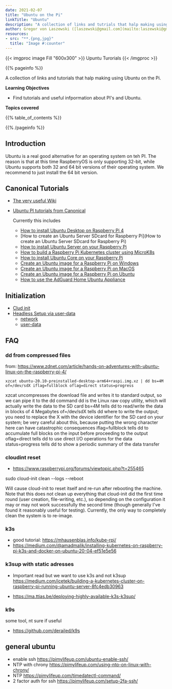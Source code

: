 ```yaml
---
date: 2021-02-07
title: "Ubuntu on the Pi"
linkTitle: "Ubuntu"
description: "A collection of links and tutrials that halp making using Ubuntu on the Pi."
author: Gregor von Laszewski ([laszewski@gmail.com](mailto:laszewski@gmail.com)) [laszewski.github.io](https://laszewski.github.io)
resources:
- src: "**.{png,jpg}"
  title: "Image #:counter"
---
```


{{< imgproc image Fill "600x300" >}}
Upuntu Turorials
{{< /imgproc >}}


{{% pageinfo %}}

A collection of links and tutorials that halp making using Ubuntu on the Pi.

**Learning Objectives**

* Find tutorials and useful infpormation about PI's and Ubuntu.
  
**Topics covered**

{{% table_of_contents %}}

{{% /pageinfo %}}


## Introduction

Ubuntu is a real good alternative for an operating system on teh PI. The reason
is that at this time RaspberryOS is only supporting 32-bit, while Ubuntu
supports both 32 and 64 bit versions of their operating system. We recommend to
just install the 64 bit version.

## Canonical Tutorials

* [The very useful Wiki](https://wiki.ubuntu.com/ARM/RaspberryPi)
* [Ubuntu PI tutorials from Canonical](https://ubuntu.com/tutorials?q=pi)
  
  Currently this includes

  * [How to install Ubuntu Desktop on Raspberry Pi 4](https://ubuntu.com/tutorials/how-to-install-ubuntu-desktop-on-raspberry-pi-4#1-overview)
  * [How to create an Ubuntu Server SDcard for Raspberry Pi](How to create an Ubuntu Server SDcard for Raspberry Pi)
  * [How to install Ubuntu Server on your Raspberry Pi](https://ubuntu.com/tutorials/how-to-install-ubuntu-on-your-raspberry-pi#1-overview)
  * [How to build a Raspberry Pi Kubernetes cluster using MicroK8s](https://ubuntu.com/tutorials/how-to-kubernetes-cluster-on-raspberry-pi#1-overview)
  * [How to install Ubuntu Core on your Raspberry Pi](https://ubuntu.com/tutorials/how-to-install-ubuntu-core-on-raspberry-pi#1-overview)
  * [Create an Ubuntu image for a Raspberry Pi on Windows](https://ubuntu.com/tutorials/create-an-ubuntu-image-for-a-raspberry-pi-on-windows#1-overview)
  * [Create an Ubuntu image for a Raspberry Pi on MacOS](https://ubuntu.com/tutorials/create-an-ubuntu-image-for-a-raspberry-pi-on-macos#1-overview)
  * [Create an Ubuntu image for a Raspberry Pi on Ubuntu](https://ubuntu.com/tutorials/create-an-ubuntu-image-for-a-raspberry-pi-on-ubuntu#1-overview)
  * [How to use the AdGuard Home Ubuntu Appliance](https://ubuntu.com/tutorials/how-to-install-adguard-home-raspberry-pi#1-overview)
  
## Initialization

* [Clud init](https://cloudinit.readthedocs.io/en/latest/)
* [Headless Setup via user-data](https://roboticsbackend.com/install-ubuntu-on-raspberry-pi-without-monitor/)
  * [network](https://stackoverflow.com/questions/62930794/ubuntu-focal-headless-setup-on-raspberry-pi-4-cloud-init-wifi-initialisation-b)
  * [user-data](https://askubuntu.com/questions/1302840/ubuntu-setup-user-data-ssh)
  
## FAQ

### dd from compressed files

from: https://www.zdnet.com/article/hands-on-adventures-with-ubuntu-linux-on-the-raspberry-pi-4/

```
xzcat ubuntu-20.10-preinstalled-desktop-arm64+raspi.img.xz | dd bs=4M of=/dev/sdX iflag=fullblock oflag=direct status=progress
```

xzcat uncompresses the download file and writes it to standard output, so we can pipe it to the dd command
dd is the Linux raw copy utility, which will actually write the data to the SD card
bs=4M tells dd to read/write the data in blocks of 4 Megabytes
of=/dev/sdX tells dd where to write the output; you need to replace the X with the device identifier for the SD card on your system; be very careful about this, because putting the wrong character here can have catastrophic consequences
iflag=fullblock tells dd to accumulate full blocks on the input before proceeding to the output
oflag=direct tells dd to use direct I/O operations for the data
status=progress tells dd to show a periodic summary of the data transfer


### cloudint reset

* https://www.raspberrypi.org/forums/viewtopic.php?t=255465

sudo cloud-init clean --logs --reboot

Will cause cloud-init to reset itself and re-run after rebooting the machine.
Note that this does not clean up everything that cloud-init did the first time
round (user creation, file-writing, etc.), so depending on the configuration it
may or may not work successfully the second time (though generally I've found
it reasonably useful for testing). Currently, the only way to completely clean
the system is to re-image.


### k3s

* good tutorial: https://mhausenblas.info/kube-rpi/
* https://medium.com/@amadmalik/installing-kubernetes-on-raspberry-pi-k3s-and-docker-on-ubuntu-20-04-ef51e5e56

### k3sup with static adresses

* Important read but we want to use k3s and not k3sup
  https://medium.com/icetek/building-a-kubernetes-cluster-on-raspberry-pi-running-ubuntu-server-8fc4edb30963

* https://ma.ttias.be/deploying-highly-available-k3s-k3sup/

### k9s

some tool, nt sure if useful

* https://github.com/derailed/k9s


## general ubuntu

* enable ssh https://pimylifeup.com/ubuntu-enable-ssh/
* NTP with chrony https://pimylifeup.com/using-ntp-on-linux-with-chrony/
* NTP https://pimylifeup.com/timedatectl-command/
* 2 factor auth for ssh https://pimylifeup.com/setup-2fa-ssh/

